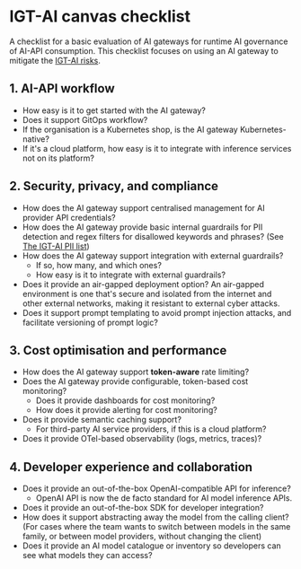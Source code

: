# IGT-AI canvas checklist

A checklist for a basic evaluation of AI gateways for runtime AI governance of
AI-API consumption. This checklist focuses on using an AI gateway to mitigate
the [IGT-AI risks](../risks.md).

## 1. AI-API workflow

- How easy is it to get started with the AI gateway?
- Does it support GitOps workflow?
- If the organisation is a Kubernetes shop, is the AI gateway
  Kubernetes-native?
- If it's a cloud platform, how easy is it to integrate
  with inference services not on its platform?

## 2. Security, privacy, and compliance

- How does the AI gateway support centralised management for AI provider
  API credentials?
- How does the AI gateway provide basic internal guardrails for PII detection
  and regex filters for disallowed keywords and phrases? (See
  [The IGT-AI PII list](../pii.md))
- How does the AI gateway support integration with external guardrails?
  - If so, how many, and which ones?
  - How easy is it to integrate with external guardrails?
- Does it provide an air-gapped deployment option?
  An air-gapped environment is one that's secure and isolated from
  the internet and other external networks,
  making it resistant to external
  <!-- vale Vale.Spelling = NO -->cyber attacks.<!-- vale Vale.Spelling = YES -->
- Does it support prompt templating to avoid
  prompt injection attacks, and facilitate versioning of prompt logic?

## 3. Cost optimisation and performance

- How does the AI gateway support **token-aware** rate limiting?
- Does the AI gateway provide configurable, token-based cost monitoring?
  - Does it provide dashboards for cost monitoring?
  - How does it provide alerting for cost monitoring?
- Does it provide semantic caching support?
  - For third-party AI service providers, if this is a cloud platform?
- Does it provide OTel-based observability (logs, metrics, traces)?

## 4. Developer experience and collaboration

- Does it provide an out-of-the-box OpenAI-compatible API for inference?
  - OpenAI API is now the de facto standard for AI model inference APIs.
- Does it provide an out-of-the-box SDK for developer integration?
- How does it support abstracting away the model from the calling client?
  (For cases where the team wants to switch between models in the same
  family, or between model providers, without changing the client)
- Does it provide an AI model catalogue or inventory so developers can see
  what models they can access?
